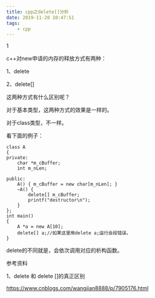 ```yaml
---
title: cpp之delete[]分析
date: 2019-11-28 10:47:51
tags:
	- cpp
---
```


1

c++对new申请的内存的释放方式有两种：

1、delete

2、delete[]

这两种方式有什么区别呢？

对于基本类型，这两种方式的效果是一样的。

对于class类型，不一样。

看下面的例子：

```
class A
{
private:
    char *m_cBuffer;
    int m_nLen;

public:
    A() { m_cBuffer = new char[m_nLen]; }
    ~A() {
        delete[] m_cBuffer;
        printf("destructor\n");
    }
};
int main()
{
    A *a = new A[10];
    delete[] a;//如果这里用delete a;运行会段错误。
}
```

delete的不同就是，会依次调用对应的析构函数。



参考资料

1、delete 和 delete []的真正区别

https://www.cnblogs.com/wangjian8888/p/7905176.html